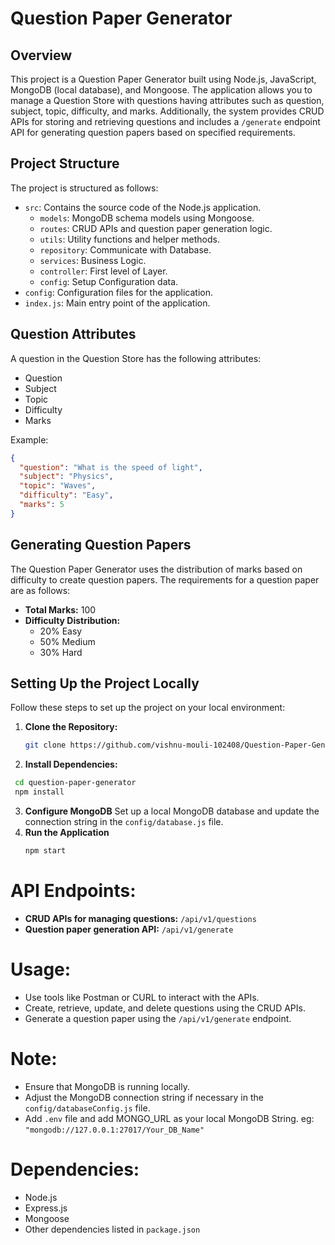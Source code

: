 # Question Paper Generator

## Overview

This project is a Question Paper Generator built using Node.js, JavaScript, MongoDB (local database), and Mongoose. The application allows you to manage a Question Store with questions having attributes such as question, subject, topic, difficulty, and marks. Additionally, the system provides CRUD APIs for storing and retrieving questions and includes a `/generate` endpoint API for generating question papers based on specified requirements.

## Project Structure

The project is structured as follows:

- `src`: Contains the source code of the Node.js application.
  - `models`: MongoDB schema models using Mongoose.
  - `routes`: CRUD APIs and question paper generation logic.
  - `utils`: Utility functions and helper methods.
  - `repository`: Communicate with Database.
  - `services`: Business Logic.
  - `controller`: First level of Layer.
  - `config`: Setup Configuration data.
- `config`: Configuration files for the application.
- `index.js`: Main entry point of the application.

## Question Attributes

A question in the Question Store has the following attributes:

- Question
- Subject
- Topic
- Difficulty
- Marks

Example:
```json
{
  "question": "What is the speed of light",
  "subject": "Physics",
  "topic": "Waves",
  "difficulty": "Easy",
  "marks": 5
}
```

## Generating Question Papers

The Question Paper Generator uses the distribution of marks based on difficulty to create question papers. The requirements for a question paper are as follows:

- **Total Marks:** 100
- **Difficulty Distribution:**
  - 20% Easy
  - 50% Medium
  - 30% Hard


## Setting Up the Project Locally

Follow these steps to set up the project on your local environment:

1. **Clone the Repository:**
   ```bash
   git clone https://github.com/vishnu-mouli-102408/Question-Paper-Generatot
   ```
2. **Install Dependencies:**
  ```bash
   cd question-paper-generator
   npm install
  ```
3. **Configure MongoDB**
   Set up a local MongoDB database and update the connection string in the ```config/database.js``` file.
4. **Run the Application**
   ```bash
   npm start
   ```
# API Endpoints:

- **CRUD APIs for managing questions:** `/api/v1/questions`
- **Question paper generation API:** `/api/v1/generate`

# Usage:

- Use tools like Postman or CURL to interact with the APIs.
- Create, retrieve, update, and delete questions using the CRUD APIs.
- Generate a question paper using the `/api/v1/generate` endpoint.

# Note:

- Ensure that MongoDB is running locally.
- Adjust the MongoDB connection string if necessary in the `config/databaseConfig.js` file.
- Add `.env` file and add MONGO_URL as your local MongoDB String. eg: `"mongodb://127.0.0.1:27017/Your_DB_Name"`

# Dependencies:

- Node.js
- Express.js
- Mongoose
- Other dependencies listed in `package.json`
   
